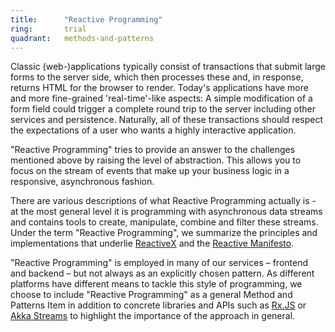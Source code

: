```yaml
---
title:      "Reactive Programming"
ring:       trial
quadrant:   methods-and-patterns
---
```


Classic (web-)applications typically consist of transactions that submit large forms to the server side, which then processes these and, in response, returns HTML for the browser to render. 
Today's applications have more and more fine-grained 'real-time'-like aspects: A simple modification of a form field could trigger a complete round trip to the server including other services and persistence. 
Naturally, all of these transactions should respect the expectations of a user who wants a highly interactive application.

"Reactive Programming" tries to provide an answer to the challenges mentioned above by raising the level of abstraction. 
This allows you to focus on the stream of events that make up your business logic in a responsive, asynchronous fashion.

There are various descriptions of what Reactive Programming actually is - at the most general level it is programming with asynchronous data streams and contains tools to create, manipulate, combine and filter these streams. 
Under the term "Reactive Programming", we summarize the principles and implementations that underlie [ReactiveX](http://reactivex.io/) and the [Reactive Manifesto](https://www.reactivemanifesto.org/). 

"Reactive Programming" is employed in many of our services – frontend and backend – but not always as an explicitly chosen pattern. 
As different platforms have different means to tackle this style of programming, we choose to include "Reactive Programming" as a general Method and Patterns Item in addition to concrete libraries and APIs such as [Rx.JS](languages-and-frameworks/rxjs.html) or [Akka Streams](/languages-and-frameworks/akka-streams.html) to highlight the importance of the approach in general.
